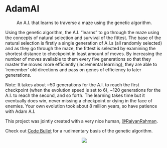 # AdamAI
<p align="center">
An A.I. that learns to traverse a maze using the genetic algorithm.

Using the genetic algorithm, the A.I. “learns” to go through the maze using the concepts of natural selection and survival of the fittest. The base of the natural selection is firstly a single generation of A.I.s (all randomly selected) and as they go through the maze, the fittest is selected by examining the shortest distance to checkpoint in least amount of moves. By increasing the number of moves available to them every five generations so that they master the moves more efficiently (incremental learning), they are able to ‘remember’ old directions and pass on genes of efficiency to later generations.

Note: It takes about ~50 generations for the A.I. to reach the first checkpoint (when the evolution speed is set to 6), ~120 generations for the A.I. to reach the second, and so forth. The learning takes time but it eventually does win, never missing a checkpoint or dying in the face of enemies. Your own evolution took about 8 million years, so have patience with Adam A.I.

This project was jointly created with a very nice human, [@RaiyanRahman](https://github.com/RaiyanRahman).

Check out [Code Bullet](https://github.com/Code-Bullet) for a rudimentary basis of the genetic algorithm.
<p align="center">
<img src="https://i.imgur.com/zpuw4bf.png"/>
 </p>
</p>
